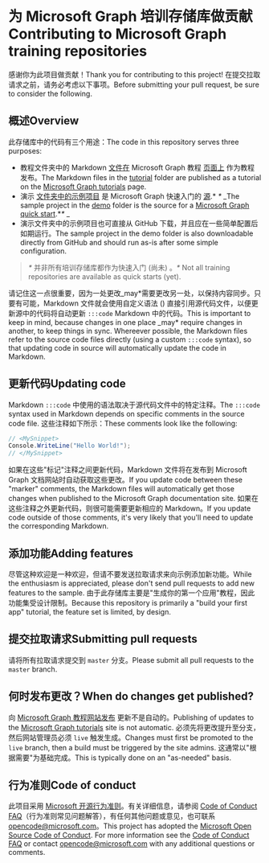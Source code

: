 # <a name="contributing-to-microsoft-graph-training-repositories"></a><span data-ttu-id="3b0a7-101">为 Microsoft Graph 培训存储库做贡献</span><span class="sxs-lookup"><span data-stu-id="3b0a7-101">Contributing to Microsoft Graph training repositories</span></span>

<span data-ttu-id="3b0a7-102">感谢你为此项目做贡献！</span><span class="sxs-lookup"><span data-stu-id="3b0a7-102">Thank you for contributing to this project!</span></span> <span data-ttu-id="3b0a7-103">在提交拉取请求之前，请务必考虑以下事项。</span><span class="sxs-lookup"><span data-stu-id="3b0a7-103">Before submitting your pull request, be sure to consider the following.</span></span>

## <a name="overview"></a><span data-ttu-id="3b0a7-104">概述</span><span class="sxs-lookup"><span data-stu-id="3b0a7-104">Overview</span></span>

<span data-ttu-id="3b0a7-105">此存储库中的代码有三个用途：</span><span class="sxs-lookup"><span data-stu-id="3b0a7-105">The code in this repository serves three purposes:</span></span>

- <span data-ttu-id="3b0a7-106">教程文件夹中的 Markdown [文件在](/tutorial) Microsoft Graph 教程 [页面上](https://docs.microsoft.com/graph/tutorials) 作为教程发布。</span><span class="sxs-lookup"><span data-stu-id="3b0a7-106">The Markdown files in the [tutorial](/tutorial) folder are published as a tutorial on the [Microsoft Graph tutorials](https://docs.microsoft.com/graph/tutorials) page.</span></span>
- <span data-ttu-id="3b0a7-107">演示 [文件夹中的示例项目](/demo) 是 Microsoft Graph 快速入门的 [源](https://developer.microsoft.com/graph/quick-start).\* *\** _</span><span class="sxs-lookup"><span data-stu-id="3b0a7-107">The sample project in the [demo](/demo) folder is the source for a [Microsoft Graph quick start](https://developer.microsoft.com/graph/quick-start).\**\** _</span></span>
- <span data-ttu-id="3b0a7-108">演示文件夹中的示例项目也可直接从 GitHub 下载，并且应在一些简单配置后如期运行。</span><span class="sxs-lookup"><span data-stu-id="3b0a7-108">The sample project in the demo folder is also downloadable directly from GitHub and should run as-is after some simple configuration.</span></span>

> <span data-ttu-id="3b0a7-109">_*\**_ 并非所有培训存储库都作为快速入门 (尚未) 。</span><span class="sxs-lookup"><span data-stu-id="3b0a7-109">_*\**_ Not all training repositories are available as quick starts (yet).</span></span>

<span data-ttu-id="3b0a7-110">请记住这一点很重要，因为一处更改_may\*需要更改另一处，以保持内容同步。只要有可能，Markdown 文件就会使用自定义语法 () 直接引用源代码文件，以便更新源中的代码将自动更新 `:::code` Markdown 中的代码。</span><span class="sxs-lookup"><span data-stu-id="3b0a7-110">This is important to keep in mind, because changes in one place _may\* require changes in another, to keep things in sync. Whereever possible, the Markdown files refer to the source code files directly (using a custom `:::code` syntax), so that updating code in source will automatically update the code in Markdown.</span></span>

## <a name="updating-code"></a><span data-ttu-id="3b0a7-111">更新代码</span><span class="sxs-lookup"><span data-stu-id="3b0a7-111">Updating code</span></span>

<span data-ttu-id="3b0a7-112">Markdown `:::code` 中使用的语法取决于源代码文件中的特定注释。</span><span class="sxs-lookup"><span data-stu-id="3b0a7-112">The `:::code` syntax used in Markdown depends on specific comments in the source code file.</span></span> <span data-ttu-id="3b0a7-113">这些注释如下所示：</span><span class="sxs-lookup"><span data-stu-id="3b0a7-113">These comments look like the following:</span></span>

```csharp
// <MySnippet>
Console.WriteLine("Hello World!");
// </MySnippet>
```

<span data-ttu-id="3b0a7-114">如果在这些"标记"注释之间更新代码，Markdown 文件将在发布到 Microsoft Graph 文档网站时自动获取这些更改。</span><span class="sxs-lookup"><span data-stu-id="3b0a7-114">If you update code between these "marker" comments, the Markdown files will automatically get those changes when published to the Microsoft Graph documentation site.</span></span> <span data-ttu-id="3b0a7-115">如果在这些注释之外更新代码，则很可能需要更新相应的 Markdown。</span><span class="sxs-lookup"><span data-stu-id="3b0a7-115">If you update code outside of those comments, it's very likely that you'll need to update the corresponding Markdown.</span></span>

## <a name="adding-features"></a><span data-ttu-id="3b0a7-116">添加功能</span><span class="sxs-lookup"><span data-stu-id="3b0a7-116">Adding features</span></span>

<span data-ttu-id="3b0a7-117">尽管这种欢迎是一种欢迎，但请不要发送拉取请求来向示例添加新功能。</span><span class="sxs-lookup"><span data-stu-id="3b0a7-117">While the enthusiasm is appreciated, please don't send pull requests to add new features to the sample.</span></span> <span data-ttu-id="3b0a7-118">由于此存储库主要是"生成你的第一个应用"教程，因此功能集受设计限制。</span><span class="sxs-lookup"><span data-stu-id="3b0a7-118">Because this repository is primarily a "build your first app" tutorial, the feature set is limited, by design.</span></span>

## <a name="submitting-pull-requests"></a><span data-ttu-id="3b0a7-119">提交拉取请求</span><span class="sxs-lookup"><span data-stu-id="3b0a7-119">Submitting pull requests</span></span>

<span data-ttu-id="3b0a7-120">请将所有拉取请求提交到 `master` 分支。</span><span class="sxs-lookup"><span data-stu-id="3b0a7-120">Please submit all pull requests to the `master` branch.</span></span>

## <a name="when-do-changes-get-published"></a><span data-ttu-id="3b0a7-121">何时发布更改？</span><span class="sxs-lookup"><span data-stu-id="3b0a7-121">When do changes get published?</span></span>

<span data-ttu-id="3b0a7-122">向 [Microsoft Graph 教程网站发布](https://docs.microsoft.com/graph/tutorials) 更新不是自动的。</span><span class="sxs-lookup"><span data-stu-id="3b0a7-122">Publishing of updates to the [Microsoft Graph tutorials](https://docs.microsoft.com/graph/tutorials) site is not automatic.</span></span> <span data-ttu-id="3b0a7-123">必须先将更改提升至分支，然后网站管理员必须 `live` 触发生成。</span><span class="sxs-lookup"><span data-stu-id="3b0a7-123">Changes must first be promoted to the `live` branch, then a build must be triggered by the site admins.</span></span> <span data-ttu-id="3b0a7-124">这通常以"根据需要"为基础完成。</span><span class="sxs-lookup"><span data-stu-id="3b0a7-124">This is typically done on an "as-needed" basis.</span></span>

## <a name="code-of-conduct"></a><span data-ttu-id="3b0a7-125">行为准则</span><span class="sxs-lookup"><span data-stu-id="3b0a7-125">Code of conduct</span></span>

<span data-ttu-id="3b0a7-p106">此项目采用 [Microsoft 开源行为准则](https://opensource.microsoft.com/codeofconduct/)。有关详细信息，请参阅 [Code of Conduct FAQ](https://opensource.microsoft.com/codeofconduct/faq/)（行为准则常见问题解答），有任何其他问题或意见，也可联系 [opencode@microsoft.com](mailto:opencode@microsoft.com)。</span><span class="sxs-lookup"><span data-stu-id="3b0a7-p106">This project has adopted the [Microsoft Open Source Code of Conduct](https://opensource.microsoft.com/codeofconduct/). For more information see the [Code of Conduct FAQ](https://opensource.microsoft.com/codeofconduct/faq/) or contact [opencode@microsoft.com](mailto:opencode@microsoft.com) with any additional questions or comments.</span></span>

